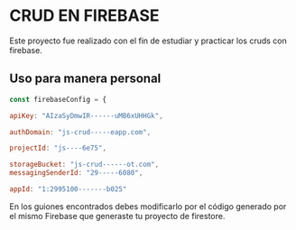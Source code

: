 # CRUD EN FIREBASE

Este proyecto fue realizado con el fin de estudiar y practicar los cruds con firebase.

## Uso para manera  personal

```javascript
const firebaseConfig = {

apiKey: "AIzaSyDmwIR------uMB6xUHHGk",

authDomain: "js-crud-----eapp.com",

projectId: "js----6e75",

storageBucket: "js-crud------ot.com",
messagingSenderId: "29-----6080",

appId: "1:2995100-------b025"


```

En los guiones encontrados debes modificarlo por el código generado por el mismo Firebase que 
generaste tu proyecto de firestore.
